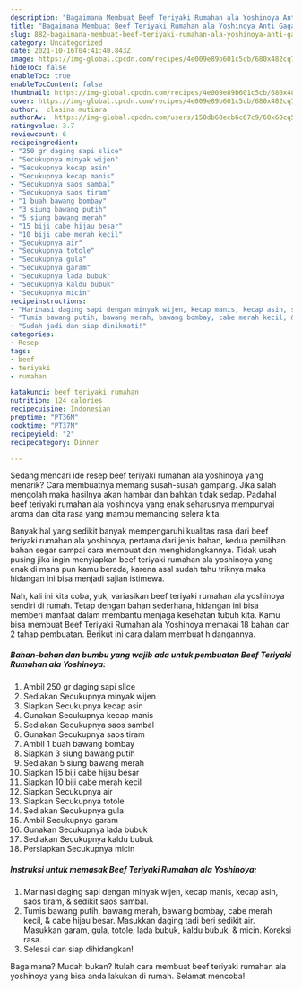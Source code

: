 ```yaml
---
description: "Bagaimana Membuat Beef Teriyaki Rumahan ala Yoshinoya Anti Gagal"
title: "Bagaimana Membuat Beef Teriyaki Rumahan ala Yoshinoya Anti Gagal"
slug: 882-bagaimana-membuat-beef-teriyaki-rumahan-ala-yoshinoya-anti-gagal
category: Uncategorized
date: 2021-10-16T04:41:40.843Z
image: https://img-global.cpcdn.com/recipes/4e009e89b601c5cb/680x482cq70/beef-teriyaki-rumahan-ala-yoshinoya-foto-resep-utama.jpg
hideToc: false
enableToc: true
enableTocContent: false
thumbnail: https://img-global.cpcdn.com/recipes/4e009e89b601c5cb/680x482cq70/beef-teriyaki-rumahan-ala-yoshinoya-foto-resep-utama.jpg
cover: https://img-global.cpcdn.com/recipes/4e009e89b601c5cb/680x482cq70/beef-teriyaki-rumahan-ala-yoshinoya-foto-resep-utama.jpg
author:  clasina mutiara
authorAv:  https://img-global.cpcdn.com/users/150db68ecb6c67c9/60x60cq50/avatar.jpg
ratingvalue: 3.7
reviewcount: 6
recipeingredient:
- "250 gr daging sapi slice"
- "Secukupnya minyak wijen"
- "Secukupnya kecap asin"
- "Secukupnya kecap manis"
- "Secukupnya saos sambal"
- "Secukupnya saos tiram"
- "1 buah bawang bombay"
- "3 siung bawang putih"
- "5 siung bawang merah"
- "15 biji cabe hijau besar"
- "10 biji cabe merah kecil"
- "Secukupnya air"
- "Secukupnya totole"
- "Secukupnya gula"
- "Secukupnya garam"
- "Secukupnya lada bubuk"
- "Secukupnya kaldu bubuk"
- "Secukupnya micin"
recipeinstructions:
- "Marinasi daging sapi dengan minyak wijen, kecap manis, kecap asin, saos tiram, &amp; sedikit saos sambal."
- "Tumis bawang putih, bawang merah, bawang bombay, cabe merah kecil, &amp; cabe hijau besar. Masukkan daging tadi beri sedikit air. Masukkan garam, gula, totole, lada bubuk, kaldu bubuk, &amp; micin. Koreksi rasa."
- "Sudah jadi dan siap dinikmati!"
categories:
- Resep
tags:
- beef
- teriyaki
- rumahan

katakunci: beef teriyaki rumahan 
nutrition: 124 calories
recipecuisine: Indonesian
preptime: "PT36M"
cooktime: "PT37M"
recipeyield: "2"
recipecategory: Dinner

---
```



Sedang mencari ide resep beef teriyaki rumahan ala yoshinoya yang menarik? Cara membuatnya memang susah-susah gampang. Jika salah mengolah maka hasilnya akan hambar dan bahkan tidak sedap. Padahal beef teriyaki rumahan ala yoshinoya yang enak seharusnya mempunyai aroma dan cita rasa yang mampu memancing selera kita.




Banyak hal yang sedikit banyak mempengaruhi kualitas rasa dari beef teriyaki rumahan ala yoshinoya, pertama dari jenis bahan, kedua pemilihan bahan segar sampai cara membuat dan menghidangkannya. Tidak usah pusing jika ingin menyiapkan beef teriyaki rumahan ala yoshinoya yang enak di mana pun kamu berada, karena asal sudah tahu triknya maka hidangan ini bisa menjadi sajian istimewa.


Nah, kali ini kita coba, yuk, variasikan beef teriyaki rumahan ala yoshinoya sendiri di rumah. Tetap dengan bahan sederhana, hidangan ini bisa memberi manfaat dalam membantu menjaga kesehatan tubuh kita. Kamu bisa membuat Beef Teriyaki Rumahan ala Yoshinoya memakai 18 bahan dan 2 tahap pembuatan. Berikut ini cara dalam membuat hidangannya.

<!--inarticleads1-->

##### Bahan-bahan dan bumbu yang wajib ada untuk pembuatan Beef Teriyaki Rumahan ala Yoshinoya:

1. Ambil 250 gr daging sapi slice
1. Sediakan Secukupnya minyak wijen
1. Siapkan Secukupnya kecap asin
1. Gunakan Secukupnya kecap manis
1. Sediakan Secukupnya saos sambal
1. Gunakan Secukupnya saos tiram
1. Ambil 1 buah bawang bombay
1. Siapkan 3 siung bawang putih
1. Sediakan 5 siung bawang merah
1. Siapkan 15 biji cabe hijau besar
1. Siapkan 10 biji cabe merah kecil
1. Siapkan Secukupnya air
1. Siapkan Secukupnya totole
1. Sediakan Secukupnya gula
1. Ambil Secukupnya garam
1. Gunakan Secukupnya lada bubuk
1. Sediakan Secukupnya kaldu bubuk
1. Persiapkan Secukupnya micin




<!--inarticleads2-->

##### Instruksi untuk memasak Beef Teriyaki Rumahan ala Yoshinoya:

1. Marinasi daging sapi dengan minyak wijen, kecap manis, kecap asin, saos tiram, &amp; sedikit saos sambal.
1. Tumis bawang putih, bawang merah, bawang bombay, cabe merah kecil, &amp; cabe hijau besar. Masukkan daging tadi beri sedikit air. Masukkan garam, gula, totole, lada bubuk, kaldu bubuk, &amp; micin. Koreksi rasa.
1. Selesai dan siap dihidangkan!



Bagaimana? Mudah bukan? Itulah cara membuat beef teriyaki rumahan ala yoshinoya yang bisa anda lakukan di rumah. Selamat mencoba!
